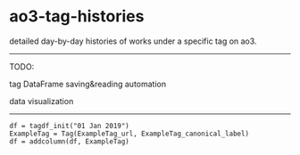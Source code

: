 # ao3-tag-histories
detailed day-by-day histories of works under a specific tag on ao3.

---

TODO:

tag DataFrame saving&reading automation

data visualization

---

```
df = tagdf_init("01 Jan 2019")
ExampleTag = Tag(ExampleTag_url, ExampleTag_canonical_label)
df = addcolumn(df, ExampleTag)
```
